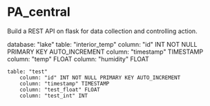 # PA_central





Build a REST API on flask for data collection and controlling action.


database: "lake"
	table: "interior_temp"
		column: "id" INT NOT NULL PRIMARY KEY AUTO_INCREMENT
		column: "timestamp" TIMESTAMP
		column: "temp" FLOAT 
		column: "humidity" FLOAT

	table: "test"
		column: "id" INT NOT NULL PRIMARY KEY AUTO_INCREMENT
		column: "timestamp" TIMESTAMP
		column: "test_float" FLOAT
		column: "test_int" INT

		
